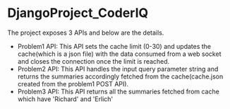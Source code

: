 # DjangoProject_CoderIQ
The project exposes 3 APIs and below are the details.
* Problem1 API: This API sets the cache limit (0-30) and updates the cache(which is a json file) with the data consumed from a web socket and closes the connection once the limit is reached.
* Problem2 API: This API handles the input query parameter string and returns the summaries accordingly fetched from the cache(cache.json created from the problem1 POST API).
* Problem3 API: This API returns all the summaries fetched from cache which have 'Richard' and 'Erlich'
